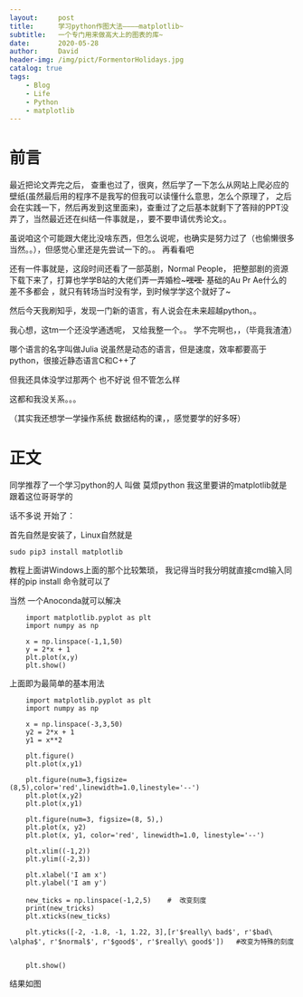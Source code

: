 ```yaml
---
layout:     post
title:      学习python作图大法————matplotlib~
subtitle:   一个专门用来做高大上的图表的库~
date:       2020-05-28
author:     David
header-img: /img/pict/FormentorHolidays.jpg
catalog: true
tags:
    - Blog
    - Life
    - Python
    - matplotlib 
---
```


# 前言

最近把论文弄完之后， 查重也过了，很爽，然后学了一下怎么从网站上爬必应的壁纸(虽然最后用的程序不是我写的但我可以读懂什么意思，怎么个原理了， 之后会在实践一下，然后再发到这里面来)，查重过了之后基本就剩下了答辩的PPT没弄了，当然最近还在纠结一件事就是，，要不要申请优秀论文。。

虽说咱这个可能跟大佬比没啥东西，但怎么说呢，也确实是努力过了（也偷懒很多当然。。），但感觉心里还是先尝试一下的。。  再看看吧

还有一件事就是，这段时间还看了一部英剧，Normal People， 把整部剧的资源下载下来了，打算也学学B站的大佬们弄一弄婚检~~~嘿嘿·~~  基础的Au Pr Ae什么的差不多都会 ，就只有转场当时没有学，到时候学学这个就好了~

然后今天我刷知乎，发现一门新的语言，有人说会在未来超越python。。 

我心想，这tm一个还没学通透呢， 又给我整一个。。 学不完啊也，，（毕竟我渣渣）

哪个语言的名字叫做Julia  说虽然是动态的语言，但是速度，效率都要高于python，很接近静态语言C和C++了

但我还具体没学过那两个  也不好说  但不管怎么样  

这都和我没关系。。。

（其实我还想学一学操作系统 数据结构的课，，感觉要学的好多呀）

# 正文

同学推荐了一个学习python的人  叫做  莫烦python  我这里要讲的matplotlib就是跟着这位哥哥学的

话不多说 开始了：

首先自然是安装了，Linux自然就是

    sudo pip3 install matplotlib

教程上面讲Windows上面的那个比较繁琐， 我记得当时我分明就直接cmd输入同样的pip install 命令就可以了

当然 一个Anoconda就可以解决

```
    import matplotlib.pyplot as plt
    import numpy as np

    x = np.linspace(-1,1,50)
    y = 2*x + 1
    plt.plot(x,y)
    plt.show()
```
 上面即为最简单的基本用法


```
    import matplotlib.pyplot as plt
    import numpy as np

    x = np.linspace(-3,3,50)
    y2 = 2*x + 1
    y1 = x**2

    plt.figure()
    plt.plot(x,y1)

    plt.figure(num=3,figsize=(8,5),color='red',linewidth=1.0,linestyle='--')
    plt.plot(x,y2)
    plt.plot(x,y1)

    plt.figure(num=3, figsize=(8, 5),)
    plt.plot(x, y2)
    plt.plot(x, y1, color='red', linewidth=1.0, linestyle='--')

    plt.xlim((-1,2))
    plt.ylim((-2,3))

    plt.xlabel('I am x')
    plt.ylabel('I am y')

    new_ticks = np.linspace(-1,2,5)    #  改变刻度
    print(new_tricks)
    plt.xticks(new_ticks)

    plt.yticks([-2, -1.8, -1, 1.22, 3],[r'$really\ bad$', r'$bad\ \alpha$', r'$normal$', r'$good$', r'$really\ good$'])   #改变为特殊的刻度


    plt.show()
```
结果如图


